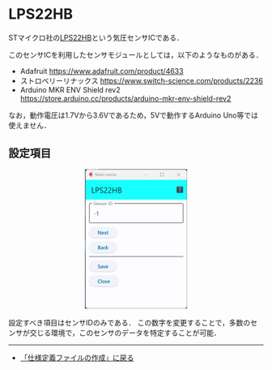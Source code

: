 # LPS22HB

STマイクロ社の[LPS22HB](https://www.st.com/ja/mems-and-sensors/lps22hb.html)という気圧センサICである．

このセンサICを利用したセンサモジュールとしては，以下のようなものがある．

- Adafruit  https://www.adafruit.com/product/4633
- ストロベリーリナックス https://www.switch-science.com/products/2236
- Arduino MKR ENV Shield rev2 https://store.arduino.cc/products/arduino-mkr-env-shield-rev2

なお，動作電圧は1.7Vから3.6Vであるため，5Vで動作するArduino Uno等では使えません．



## 設定項目



<div style="text-align: center;">
<img src="../../images/editConfig_lps22hb.png" width="40%">
</div>



設定すべき項目はセンサIDのみである．
この数字を変更することで，多数のセンサが交じる環境で，このセンサのデータを特定することが可能．


***

- [「仕様定義ファイルの作成」に戻る](../editConfig.md)
